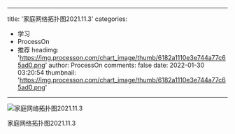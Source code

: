 
---
title: '家庭网络拓扑图2021.11.3'
categories: 
 - 学习
 - ProcessOn
 - 推荐
headimg: 'https://img.processon.com/chart_image/thumb/6182a1110e3e744a77c65ad0.png'
author: ProcessOn
comments: false
date: 2022-01-30 03:20:54
thumbnail: 'https://img.processon.com/chart_image/thumb/6182a1110e3e744a77c65ad0.png'
---

<div>   
<img class="thumb" alt="家庭网络拓扑图2021.11.3" src="https://img.processon.com/chart_image/thumb/6182a1110e3e744a77c65ad0.png" referrerpolicy="no-referrer">
<p>家庭网络拓扑图2021.11.3</p>  
</div>
            